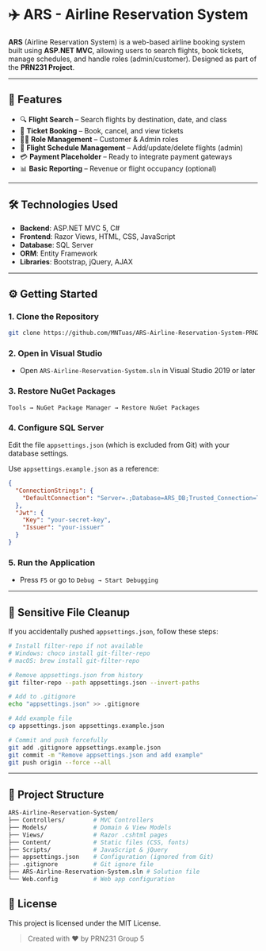 # ✈️ ARS - Airline Reservation System

**ARS** (Airline Reservation System) is a web-based airline booking system built using **ASP.NET MVC**, allowing users to search flights, book tickets, manage schedules, and handle roles (admin/customer). Designed as part of the **PRN231 Project**.

---

## 🚀 Features

- 🔍 **Flight Search** – Search flights by destination, date, and class  
- 🧾 **Ticket Booking** – Book, cancel, and view tickets  
- 🧑‍✈️ **Role Management** – Customer & Admin roles  
- 📅 **Flight Schedule Management** – Add/update/delete flights (admin)  
- 💳 **Payment Placeholder** – Ready to integrate payment gateways  
- 📊 **Basic Reporting** – Revenue or flight occupancy (optional)

---

## 🛠️ Technologies Used

- **Backend**: ASP.NET MVC 5, C#  
- **Frontend**: Razor Views, HTML, CSS, JavaScript  
- **Database**: SQL Server  
- **ORM**: Entity Framework  
- **Libraries**: Bootstrap, jQuery, AJAX  

---

## ⚙️ Getting Started

### 1. Clone the Repository
```bash
git clone https://github.com/MNTuas/ARS-Airline-Reservation-System-PRN231-GR5.git
```

### 2. Open in Visual Studio
- Open `ARS-Airline-Reservation-System.sln` in Visual Studio 2019 or later

### 3. Restore NuGet Packages
```
Tools → NuGet Package Manager → Restore NuGet Packages
```

### 4. Configure SQL Server
Edit the file `appsettings.json` (which is excluded from Git) with your database settings.

Use `appsettings.example.json` as a reference:
```json
{
  "ConnectionStrings": {
    "DefaultConnection": "Server=.;Database=ARS_DB;Trusted_Connection=True;"
  },
  "Jwt": {
    "Key": "your-secret-key",
    "Issuer": "your-issuer"
  }
}
```

### 5. Run the Application
- Press `F5` or go to `Debug → Start Debugging`

---

## 🔐 Sensitive File Cleanup

If you accidentally pushed `appsettings.json`, follow these steps:

```bash
# Install filter-repo if not available
# Windows: choco install git-filter-repo
# macOS: brew install git-filter-repo

# Remove appsettings.json from history
git filter-repo --path appsettings.json --invert-paths

# Add to .gitignore
echo "appsettings.json" >> .gitignore

# Add example file
cp appsettings.json appsettings.example.json

# Commit and push forcefully
git add .gitignore appsettings.example.json
git commit -m "Remove appsettings.json and add example"
git push origin --force --all
```

---

## 📁 Project Structure

```bash
ARS-Airline-Reservation-System/
├── Controllers/        # MVC Controllers
├── Models/             # Domain & View Models
├── Views/              # Razor .cshtml pages
├── Content/            # Static files (CSS, fonts)
├── Scripts/            # JavaScript & jQuery
├── appsettings.json    # Configuration (ignored from Git)
├── .gitignore          # Git ignore file
├── ARS-Airline-Reservation-System.sln # Solution file
└── Web.config          # Web app configuration
```

## 📄 License

This project is licensed under the MIT License.

> Created with ❤️ by PRN231 Group 5
